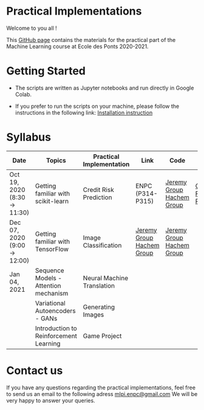 # Practical Implementations 

Welcome to you all !

This [GitHub page](https://hm-ai.github.io/Practical-Implementations-ENPC/) contains the materials for the practical part of the Machine Learning course at Ecole des Ponts 2020-2021.



# Getting Started
* The scripts are written as Jupyter notebooks and run directly in Google Colab.

* If you prefer to run the scripts on your machine, please follow the instructions in the following link: [Installation instruction](https://colab.research.google.com/drive/1GtAF3kuPGDhxRYacLVUMm5S8f1uBA_oM?usp=sharing)


# Syllabus

| Date  | Topics | Practical Implementation | Link | Code | Solution | 
|----------- | ----------- | ----------- | ----------- | ----------- |----------- |
|Oct 19, 2020 (8:30 -> 11:30) | Getting familiar with scikit-learn | Credit Risk Prediction | ENPC (P314-P315) | [Jeremy Group](https://drive.google.com/file/d/1QJ4RX5mtm48pjhjd9Ukb62f--hk9_Kb8/view?usp=sharing) [Hachem Group](https://drive.google.com/file/d/1mxssZTIm2Q-SaMBoTVTnwYTti2sCCfUz/view?usp=sharing)  | [Credit Risk Prediction](https://drive.google.com/file/d/1rt-pjqh3xMQpmFvG1xNZNpjJdsmhYMIi/view?usp=sharing)  |
|Dec 07, 2020 (9:00 -> 12:00) | Getting familiar with TensorFlow | Image Classification| [Jeremy Group](https://meet.google.com/jpf-nfdc-edf) [Hachem Group](https://meet.google.com/jtn-ebgg-smd) | [Jeremy Group](https://drive.google.com/file/d/1aXtses0VU60e42bOc-lz3bA2u9f2QLIH/view?usp=sharing) [Hachem Group](https://drive.google.com/file/d/1kd3QEJ3t72gF-YQtd1hsBYyjepRKggpo/view?usp=sharing) | |
|Jan 04, 2021 | Sequence Models - Attention mechanism | Neural Machine Translation | | | |
| | Variational Autoencoders - GANs | Generating Images | | | |
| | Introduction to Reinforcement Learning | Game Project | | | | 


# Contact us
If you have any questions regarding the practical implementations, feel free to send us an email to the following adress mlpi.enpc@gmail.com
We will be very happy to answer your queries.
